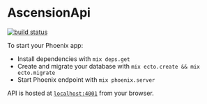 # AscensionApi

[![build status](https://gitlab.com/wsharp07/ascension-api/badges/master/build.svg)](https://gitlab.com/wsharp07/ascension-api/commits/master)

To start your Phoenix app:

  * Install dependencies with `mix deps.get`
  * Create and migrate your database with `mix ecto.create && mix ecto.migrate`
  * Start Phoenix endpoint with `mix phoenix.server`

API is hosted at [`localhost:4001`](http://localhost:4001) from your browser.